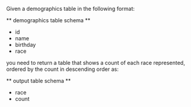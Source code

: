 Given a demographics table in the following format:


** demographics table schema **


* id
* name
* birthday
* race


you need to return a table that shows a count of each race represented, ordered by the count in descending order as:


** output table schema **


* race
* count


